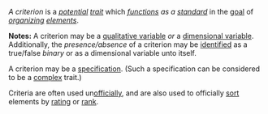 *A criterion* is a  *[potential](https://github.com/gcassel/Modular-Organization-Terminology/blob/master/terms/potential.md) [trait](https://github.com/gcassel/Modular-Organization-Terminology/blob/master/terms/trait.md)* which *[functions](https://github.com/gcassel/Modular-Organization-Terminology/blob/master/terms/function.md) as a [standard](https://github.com/gcassel/Modular-Organization-Terminology/blob/master/terms/standard.md)* in the [goal](https://github.com/gcassel/Modular-Organization-Terminology/blob/master/terms/goal.md) of *[organizing](https://github.com/gcassel/Modular-Organization-Terminology/blob/master/terms/organization.md) [elements](https://github.com/gcassel/Modular-Organization-Terminology/blob/master/terms/element.md)*.
		
**Notes:**  A criterion may be a [qualitative variable](https://github.com/gcassel/Modular-Organization-Terminology/blob/master/terms/qualitative-variable.md) *or* a [dimensional variable](https://github.com/gcassel/Modular-Organization-Terminology/blob/master/terms/dimensional-variable.md).  Additionally, the *presence/absence* of a criterion may be [identified](https://github.com/gcassel/Modular-Organization-Terminology/blob/master/terms/identify.md) as a true/false *binary* or as a dimensional variable unto itself.
		
A criterion may be a [specification](https://github.com/gcassel/Modular-Organization-Terminology/blob/master/terms/specification.md).  (Such a specification can be considered to be a [complex](https://github.com/gcassel/Modular-Organization-Terminology/blob/master/terms/complex.md) trait.)  
		
Criteria are often used un[officially](https://github.com/gcassel/Modular-Organization-Terminology/blob/master/terms/official.md), and are also used to officially [sort](https://github.com/gcassel/Modular-Organization-Terminology/blob/master/terms/sort.md) elements by [rating](https://github.com/gcassel/Modular-Organization-Terminology/blob/master/terms/rating.md) or [rank](https://github.com/gcassel/Modular-Organization-Terminology/blob/master/terms/rank.md).
